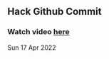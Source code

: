 
 ## Hack Github Commit 
 ### Watch video <a href="https://www.youtube.com">here</a> 
 Sun 17 Apr 2022 
